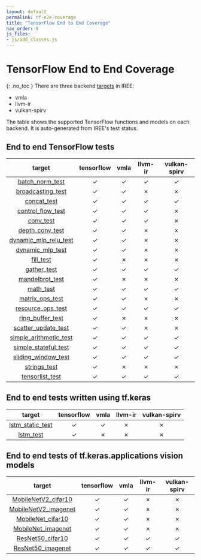 ```yaml
---
layout: default
permalink: tf-e2e-coverage
title: "TensorFlow End to End Coverage"
nav_order: 8
js_files: 
- js/add_classes.js
---
```


# TensorFlow End to End Coverage
{: .no_toc }
There are three backend [targets](https://github.com/google/iree/tree/main/iree/compiler/Dialect/HAL/Target) in IREE:

- vmla
- llvm-ir
- vulkan-spirv

The table shows the supported TensorFlow functions and models on each backend.
It is auto-generated from IREE's test status.

## End to end TensorFlow tests

target | tensorflow | vmla | llvm-ir | vulkan-spirv
:-: | :-: | :-: | :-: | :-:
[batch_norm_test](https://github.com/google/iree/tree/main/integrations/tensorflow/e2e/batch_norm_test.py) | <span class="success-table-element">✓</span> | <span class="success-table-element">✓</span> | <span class="success-table-element">✓</span> | <span class="success-table-element">✓</span>
[broadcasting_test](https://github.com/google/iree/tree/main/integrations/tensorflow/e2e/broadcasting_test.py) | <span class="success-table-element">✓</span> | <span class="success-table-element">✓</span> | <span class="failure-table-element">✗</span> | <span class="failure-table-element">✗</span>
[concat_test](https://github.com/google/iree/tree/main/integrations/tensorflow/e2e/concat_test.py) | <span class="success-table-element">✓</span> | <span class="success-table-element">✓</span> | <span class="success-table-element">✓</span> | <span class="success-table-element">✓</span>
[control_flow_test](https://github.com/google/iree/tree/main/integrations/tensorflow/e2e/control_flow_test.py) | <span class="success-table-element">✓</span> | <span class="success-table-element">✓</span> | <span class="success-table-element">✓</span> | <span class="failure-table-element">✗</span>
[conv_test](https://github.com/google/iree/tree/main/integrations/tensorflow/e2e/conv_test.py) | <span class="success-table-element">✓</span> | <span class="success-table-element">✓</span> | <span class="success-table-element">✓</span> | <span class="failure-table-element">✗</span>
[depth_conv_test](https://github.com/google/iree/tree/main/integrations/tensorflow/e2e/depth_conv_test.py) | <span class="success-table-element">✓</span> | <span class="success-table-element">✓</span> | <span class="failure-table-element">✗</span> | <span class="failure-table-element">✗</span>
[dynamic_mlp_relu_test](https://github.com/google/iree/tree/main/integrations/tensorflow/e2e/dynamic_mlp_relu_test.py) | <span class="success-table-element">✓</span> | <span class="success-table-element">✓</span> | <span class="failure-table-element">✗</span> | <span class="failure-table-element">✗</span>
[dynamic_mlp_test](https://github.com/google/iree/tree/main/integrations/tensorflow/e2e/dynamic_mlp_test.py) | <span class="success-table-element">✓</span> | <span class="success-table-element">✓</span> | <span class="failure-table-element">✗</span> | <span class="failure-table-element">✗</span>
[fill_test](https://github.com/google/iree/tree/main/integrations/tensorflow/e2e/fill_test.py) | <span class="success-table-element">✓</span> | <span class="failure-table-element">✗</span> | <span class="failure-table-element">✗</span> | <span class="failure-table-element">✗</span>
[gather_test](https://github.com/google/iree/tree/main/integrations/tensorflow/e2e/gather_test.py) | <span class="success-table-element">✓</span> | <span class="success-table-element">✓</span> | <span class="success-table-element">✓</span> | <span class="success-table-element">✓</span>
[mandelbrot_test](https://github.com/google/iree/tree/main/integrations/tensorflow/e2e/mandelbrot_test.py) | <span class="success-table-element">✓</span> | <span class="failure-table-element">✗</span> | <span class="failure-table-element">✗</span> | <span class="failure-table-element">✗</span>
[math_test](https://github.com/google/iree/tree/main/integrations/tensorflow/e2e/math_test.py) | <span class="success-table-element">✓</span> | <span class="success-table-element">✓</span> | <span class="success-table-element">✓</span> | <span class="success-table-element">✓</span>
[matrix_ops_test](https://github.com/google/iree/tree/main/integrations/tensorflow/e2e/matrix_ops_test.py) | <span class="success-table-element">✓</span> | <span class="success-table-element">✓</span> | <span class="failure-table-element">✗</span> | <span class="failure-table-element">✗</span>
[resource_ops_test](https://github.com/google/iree/tree/main/integrations/tensorflow/e2e/resource_ops_test.py) | <span class="success-table-element">✓</span> | <span class="success-table-element">✓</span> | <span class="success-table-element">✓</span> | <span class="success-table-element">✓</span>
[ring_buffer_test](https://github.com/google/iree/tree/main/integrations/tensorflow/e2e/ring_buffer_test.py) | <span class="success-table-element">✓</span> | <span class="failure-table-element">✗</span> | <span class="failure-table-element">✗</span> | <span class="failure-table-element">✗</span>
[scatter_update_test](https://github.com/google/iree/tree/main/integrations/tensorflow/e2e/scatter_update_test.py) | <span class="success-table-element">✓</span> | <span class="success-table-element">✓</span> | <span class="failure-table-element">✗</span> | <span class="failure-table-element">✗</span>
[simple_arithmetic_test](https://github.com/google/iree/tree/main/integrations/tensorflow/e2e/simple_arithmetic_test.py) | <span class="success-table-element">✓</span> | <span class="success-table-element">✓</span> | <span class="success-table-element">✓</span> | <span class="success-table-element">✓</span>
[simple_stateful_test](https://github.com/google/iree/tree/main/integrations/tensorflow/e2e/simple_stateful_test.py) | <span class="success-table-element">✓</span> | <span class="success-table-element">✓</span> | <span class="success-table-element">✓</span> | <span class="success-table-element">✓</span>
[sliding_window_test](https://github.com/google/iree/tree/main/integrations/tensorflow/e2e/sliding_window_test.py) | <span class="success-table-element">✓</span> | <span class="success-table-element">✓</span> | <span class="success-table-element">✓</span> | <span class="success-table-element">✓</span>
[strings_test](https://github.com/google/iree/tree/main/integrations/tensorflow/e2e/strings_test.py) | <span class="success-table-element">✓</span> | <span class="failure-table-element">✗</span> | <span class="failure-table-element">✗</span> | <span class="failure-table-element">✗</span>
[tensorlist_test](https://github.com/google/iree/tree/main/integrations/tensorflow/e2e/tensorlist_test.py) | <span class="success-table-element">✓</span> | <span class="success-table-element">✓</span> | <span class="success-table-element">✓</span> | <span class="success-table-element">✓</span>

## End to end tests written using tf.keras

target | tensorflow | vmla | llvm-ir | vulkan-spirv
:-: | :-: | :-: | :-: | :-:
[lstm_static_test](https://github.com/google/iree/tree/main/integrations/tensorflow/e2e/keras/lstm_static_test.py) | <span class="success-table-element">✓</span> | <span class="success-table-element">✓</span> | <span class="failure-table-element">✗</span> | <span class="failure-table-element">✗</span>
[lstm_test](https://github.com/google/iree/tree/main/integrations/tensorflow/e2e/keras/lstm_test.py) | <span class="success-table-element">✓</span> | <span class="failure-table-element">✗</span> | <span class="failure-table-element">✗</span> | <span class="failure-table-element">✗</span>

## End to end tests of tf.keras.applications vision models

target | tensorflow | vmla | llvm-ir | vulkan-spirv
:-: | :-: | :-: | :-: | :-:
[MobileNetV2_cifar10](https://github.com/google/iree/tree/main/integrations/tensorflow/e2e/keras/vision_model_test.py) | <span class="success-table-element">✓</span> | <span class="success-table-element">✓</span> | <span class="failure-table-element">✗</span> | <span class="failure-table-element">✗</span>
[MobileNetV2_imagenet](https://github.com/google/iree/tree/main/integrations/tensorflow/e2e/keras/vision_model_test.py) | <span class="success-table-element">✓</span> | <span class="success-table-element">✓</span> | <span class="failure-table-element">✗</span> | <span class="failure-table-element">✗</span>
[MobileNet_cifar10](https://github.com/google/iree/tree/main/integrations/tensorflow/e2e/keras/vision_model_test.py) | <span class="success-table-element">✓</span> | <span class="success-table-element">✓</span> | <span class="failure-table-element">✗</span> | <span class="failure-table-element">✗</span>
[MobileNet_imagenet](https://github.com/google/iree/tree/main/integrations/tensorflow/e2e/keras/vision_model_test.py) | <span class="success-table-element">✓</span> | <span class="success-table-element">✓</span> | <span class="failure-table-element">✗</span> | <span class="failure-table-element">✗</span>
[ResNet50_cifar10](https://github.com/google/iree/tree/main/integrations/tensorflow/e2e/keras/vision_model_test.py) | <span class="success-table-element">✓</span> | <span class="success-table-element">✓</span> | <span class="success-table-element">✓</span> | <span class="success-table-element">✓</span>
[ResNet50_imagenet](https://github.com/google/iree/tree/main/integrations/tensorflow/e2e/keras/vision_model_test.py) | <span class="success-table-element">✓</span> | <span class="success-table-element">✓</span> | <span class="success-table-element">✓</span> | <span class="success-table-element">✓</span>